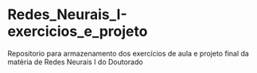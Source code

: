# Redes_Neurais_I-exercicios_e_projeto
Repositorio para armazenamento dos exercícios de aula e projeto final da matéria de Redes Neurais I do Doutorado
